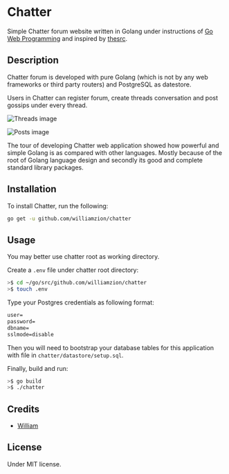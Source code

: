 # Chatter

Simple Chatter forum website written in Golang under instructions of [Go Web Programming](https://www.goodreads.com/book/show/27797995-go-web-programming) and inspired by [thesrc](https://github.com/sourcegraph/thesrc).

## Description

Chatter forum is developed with pure Golang (which is not by any web frameworks or third party routers) and PostgreSQL as datestore.

Users in Chatter can register forum, create threads conversation and post gossips under every thread.

![Threads image](https://github.com/williamzion/chatter/blob/master/assets/threads.png)

![Posts image](https://github.com/williamzion/chatter/blob/master/assets/posts.png)

The tour of developing Chatter web application showed how powerful and simple Golang is as compared with other languages. Mostly because of the root of Golang language design and secondly its good and complete standard library packages.

## Installation

To install Chatter, run the following:

```bash
go get -u github.com/williamzion/chatter
```

## Usage

You may better use chatter root as working directory.

Create a `.env` file under chatter root directory:

```bash
>$ cd ~/go/src/github.com/williamzion/chatter
>$ touch .env
```

Type your Postgres credentials as following format:

```txt
user=
password=
dbname=
sslmode=disable
```

Then you will need to bootstrap your database tables for this application with file in `chatter/datastore/setup.sql`.

Finally, build and run:

```bash
>$ go build
>$ ./chatter
```

## Credits

- [William](https://github.com/williamzion)

## License

Under MIT license.
